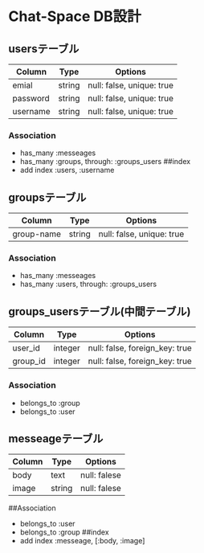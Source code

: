 # Chat-Space DB設計
## usersテーブル
|Column|Type|Options|
|------|----|-------|
|emial|string|null: false, unique: true|
|password|string|null: false, unique: true|
|username|string|null: false, unique: true|
### Association
- has_many :messeages
- has_many :groups,  through:  :groups_users
##index
- add index :users,  :username

## groupsテーブル
|Column|Type|Options|
|------|----|-------|
|group-name|string|null: false, unique: true|
### Association
- has_many :messeages
- has_many :users,  through:  :groups_users

## groups_usersテーブル(中間テーブル)
|Column|Type|Options|
|------|----|-------|
|user_id|integer|null: false, foreign_key: true|
|group_id|integer|null: false, foreign_key: true|
### Association
- belongs_to :group
- belongs_to :user

## messeageテーブル
|Column|Type|Options|
|------|----|-------|
|body|text|null: falese|
|image|string|null: falese|
##Association
- belongs_to :user
- belongs_to :group
##index
- add index :messeage,  [:body, :image]









